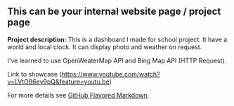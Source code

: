 ## This can be your internal website page / project page

**Project description:** This is a dashboard I made for school project. It have a world and local clock. It can display photo and weather on request.

I've learned to use OpenWeaterMap API and Bing Map API (HTTP Request).

Link to showcase (https://www.youtube.com/watch?v=LVtO96ey9pQ&feature=youtu.be)

For more details see [GitHub Flavored Markdown](https://guides.github.com/features/mastering-markdown/).
